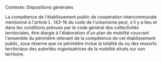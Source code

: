 Contexte: Dispositions générales

La compétence de l'établissement public de coopération intercommunale mentionné à l'article L. 143-16 du code de l'urbanisme peut, s'il y a lieu et dans les conditions prévues par le code général des collectivités territoriales, être élargie à l'élaboration d'un plan de mobilité couvrant l'ensemble du périmètre relevant de la compétence de cet établissement public, sous réserve que ce périmètre inclue la totalité du ou des ressorts territoriaux des autorités organisatrices de la mobilité situés sur son territoire.